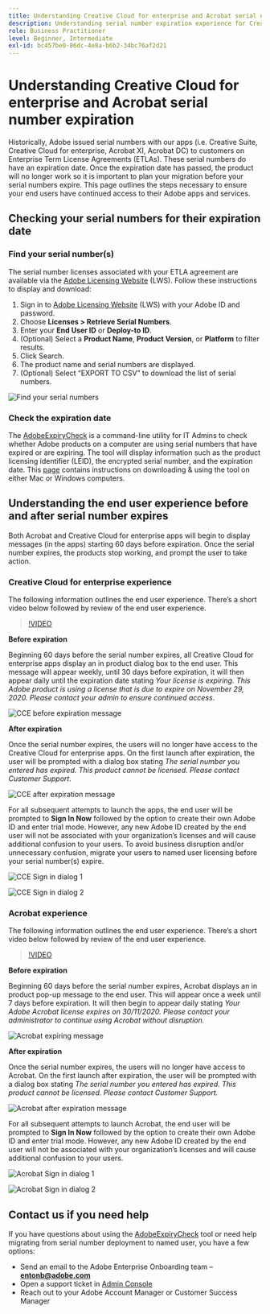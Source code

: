 ```yaml
---
title: Understanding Creative Cloud for enterprise and Acrobat serial number expiration
description: Understanding serial number expiration experience for Creative Cloud for enterprise and Acrobat
role: Business Practitioner
level: Beginner, Intermediate
exl-id: bc457be0-86dc-4e8a-b6b2-34bc76af2d21
---
```

# Understanding Creative Cloud for enterprise and Acrobat serial number expiration

Historically, Adobe issued serial numbers with our apps (i.e. Creative Suite, Creative Cloud for enterprise, Acrobat XI, Acrobat DC) to customers on Enterprise Term License Agreements (ETLAs). These serial numbers do have an expiration date. Once the expiration date has passed, the product will no longer work so it is important to plan your migration before your serial numbers expire. This page outlines the steps necessary to ensure your end users have continued access to their Adobe apps and services.

## Checking your serial numbers for their expiration date

### Find your serial number(s)

The serial number licenses associated with your ETLA agreement are available via the [Adobe Licensing Website](https://licensing.adobe.com/) (LWS). Follow these instructions to display and download:

1. Sign in to [Adobe Licensing Website](https://licensing.adobe.com/) (LWS) with your Adobe ID and password.
1. Choose **Licenses > Retrieve Serial Numbers**.
1. Enter your **End User ID** or **Deploy-to ID**.
1. (Optional) Select a **Product Name**, **Product Version**, or **Platform** to filter results.
1. Click Search.
1. The product name and serial numbers are displayed.
1. (Optional) Select “EXPORT TO CSV” to download the list of serial numbers.

![Find your serial numbers](assets/retrieveserialnumbers.png)

### Check the expiration date

The [AdobeExpiryCheck](https://helpx.adobe.com/enterprise/kb/volume-license-expiration-check.html) is a command-line utility for IT Admins to check whether Adobe products on a computer are using serial numbers that have expired or are expiring. The tool will display information such as the product licensing identifier (LEID), the encrypted serial number, and the expiration date. This [page](https://helpx.adobe.com/enterprise/kb/volume-license-expiration-check.html) contains instructions on downloading & using the tool on either Mac or Windows computers.

## Understanding the end user experience before and after serial number expires

Both Acrobat and Creative Cloud for enterprise apps will begin to display messages (in the apps) starting 60 days before expiration. Once the serial number expires, the products stop working, and prompt the user to take action.

### Creative Cloud for enterprise experience

The following information outlines the end user experience. There’s a short video below followed by review of the end user experience.

>[!VIDEO](https://video.tv.adobe.com/v/331746?hidetitle=true)

**Before expiration**

Beginning 60 days before the serial number expires, all Creative Cloud for enterprise apps display an in product dialog box to the end user. This message will appear weekly, until 30 days before expiration, it will then appear daily until the expiration date stating *Your license is expiring. This Adobe product is using a license that is due to expire on November 29, 2020. Please contact your admin to ensure continued access*.

![CCE before expiration message](assets/cceexpiring.png)

**After expiration**

Once the serial number expires, the users will no longer have access to the Creative Cloud for enterprise apps. On the first launch after expiration, the user will be prompted with a dialog box stating *The serial number you entered has expired. This product cannot be licensed. Please contact Customer Support*.

![CCE after expiration message](assets/cceafterexpire.png)

For all subsequent attempts to launch the apps, the end user will be prompted to **Sign In Now** followed by the option to create their own Adobe ID and enter trial mode. However, any new Adobe ID created by the end user will not be associated with your organization’s licenses and will cause additional confusion to your users. To avoid business disruption and/or unnecessary confusion, migrate your users to named user licensing before your serial number(s) expire.

![CCE Sign in dialog 1](assets/ccesignin1.png)

![CCE Sign in dialog 2](assets/ccesignin2.png)

### Acrobat experience

The following information outlines the end user experience. There’s a short video below followed by review of the end user experience.

>[!VIDEO](https://video.tv.adobe.com/v/331749?hidetitle=true)


**Before expiration**

Beginning 60 days before the serial number expires, Acrobat displays an in product pop-up message to the end user. This will appear once a week until 7 days before expiration. It will then begin to appear daily stating *Your Adobe Acrobat license expires on 30/11/2020. Please contact your administrator to continue using Acrobat without disruption.*

![Acrobat expiring message](assets/acrobatexpiring.png)

**After expiration**

Once the serial number expires, the users will no longer have access to Acrobat. On the first launch after expiration, the user will be prompted with a dialog box stating *The serial number you entered has expired. This product cannot be licensed. Please contact Customer Support.*

![Acrobat after expiration message](assets/acrobatafterexpire.png)

For all subsequent attempts to launch Acrobat, the end user will be prompted to **Sign In Now** followed by the option to create their own Adobe ID and enter trial mode. However, any new Adobe ID created by the end user will not be associated with your organization’s licenses and will cause additional confusion to your users.

![Acrobat Sign in dialog 1](assets/acrobatsignin1.png)

![Acrobat Sign in dialog 2](assets/acrobatsignin2.png)

## Contact us if you need help

If you have questions about using the [AdobeExpiryCheck](https://helpx.adobe.com/enterprise/kb/volume-license-expiration-check.html) tool or need help migrating from serial number deployment to named user, you have a few options:
* Send an email to the Adobe Enterprise Onboarding team – **entonb@adobe.com**
* Open a support ticket in [Admin Console](https://adminconsole.adobe.com/support)
* Reach out to your Adobe Account Manager or Customer Success Manager
